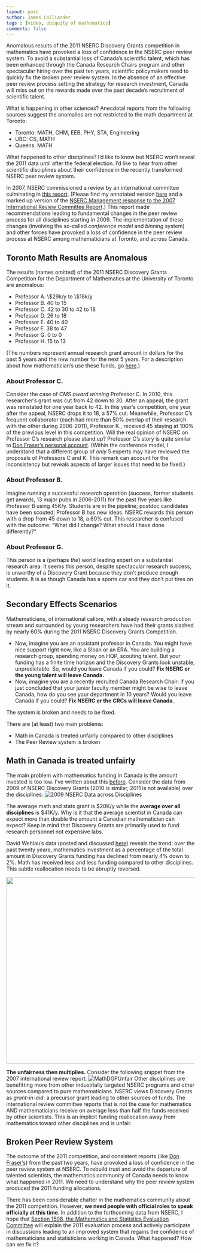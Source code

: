 ```yaml
---
layout: post
author: James Colliander
tags : [video, ubiquity of mathematics]
comments: false
---
```


<!-- -->



Anomalous results of the 2011 NSERC Discovery Grants competition in mathematics have provoked a loss of confidence in the NSERC peer review system. To avoid a substantial loss of Canada’s scientific talent, which has been enhanced through the Canada Research Chairs program and other spectacular hiring over the past ten years, scientific policymakers need to quickly fix the broken peer review system. In the absence of an effective peer review process setting the strategy for research investment, Canada will miss out on the rewards made over the past decade’s recruitment of scientific talent.

What is happening in other sciences? Anecdotal reports from the following sources suggest the anomalies are not restricted to the math department at Toronto:
<ul>
	<li>Toronto: MATH, CHM, EEB, PHY, STA, Engineering</li>
	<li>UBC: CS, MATH</li>
	<li>Queens: MATH</li>
</ul>
What happened to other disciplines? I’d like to know but NSERC won’t reveal the 2011 data until after the federal election. I’d like to hear from other scientific disciplines about their confidence in the recently transformed NSERC peer review system.

In 2007, NSERC commissioned a review by an international committee culminating in <a href="http://www.nserc-crsng.gc.ca/_doc/Reports-Rapports/Consultations/DGinternational_review-rpt_e.pdf">this report</a>. (Please find my annotated version <a href="http://www.math.toronto.edu/colliand/2011_NSERC/DGinternational_review-rpt_e_MarkedUp.pdf">here</a> and a marked up version of the <a href="http://www.math.toronto.edu/colliand/2011_NSERC/ManagementResponsetotheInternationalReviewoftheDiscoveryGrantsProgram_e.pdf">NSERC Management response to the 2007 International Review Committee Report</a>.) This report made recommendations leading to fundamental changes in the peer review process for all disciplines starting in 2009. The implementation of these changes (involving the so-called <em>conference model</em> and <em>binning</em> system) and other forces have provoked a loss of confidence in the peer review process at NSERC among mathematicians at Toronto, and across Canada.
<h2 id="torontomathresultsareanomalous">Toronto Math Results are Anomalous</h2>
The results (names omitted) of the 2011 NSERC Discovery Grants Competition for the Department of Mathematics at the University of Toronto are anomalous:
<ul>
	<li>Professor A. \$29k/y to \$18k/y</li>
	<li>Professor B. 40 to 15</li>
	<li>Professor C. 42 to 30 to 42 to 18</li>
	<li>Professor D. 26 to 18</li>
	<li>Professor E. 40 to 40</li>
	<li>Professor F. 38 to 47</li>
	<li>Professor G. 0 to 0</li>
	<li>Professor H. 15 to 13</li>
</ul>
(The numbers represent annual research grant amount in dollars for the past 5 years and the new number for the next 5 years. For a description about how mathematician’s use these funds, go <a href="http://blog.math.toronto.edu/colliand/2011/03/09/147/">here</a>.)
<h3 id="aboutprofessorc.">About Professor C.</h3>
Consider the case of <em>CMS award winning</em> Professor C. In 2010, this researcher’s grant was cut from 42 down to 30. After an appeal, the grant was reinstated for one year back to 42. In this year’s competition, one year after the appeal, NSERC drops it to 18, a 57% cut. Meanwhile, Professor C’s frequent collaborator (each had more than 50% overlap of their research with the other during 2006-2011), Professor K., received 45 staying at 100% of the previous level in this competition. Will the real opinion of NSERC on Professor C’s research please stand up? Professor C’s story is quite similar to <a href="http://ghoussoub.wordpress.com/2011/02/25/nserc-a-senior-scientist-speaks-out/">Don Fraser’s personal account</a>. (Within the conference model, I understand that a different group of <em>only</em> 5 experts may have reviewed the proposals of Professors C and K. This remark can account for the inconsistency but reveals aspects of larger issues that need to be fixed.)
<h3 id="aboutprofessorb.">About Professor B.</h3>
Imagine running a successful research operation (success, former students get awards, 13 major pubs in 2006-2011) for the past five years like Professor B using 45K/y. Students are in the pipeline; postdoc candidates have been scouted; Professor B has new ideas. NSERC rewards this person with a drop from 45 down to 18, a 60% cut. This researcher is confused with the outcome: “What did I change? What should I have done differently?”
<h3 id="aboutprofessorg.">About Professor G.</h3>
This person is a (perhaps <em>the</em>) world leading expert on a substantial research area. It seems this person, despite spectacular research success, is unworthy of a Discovery Grant because they don’t produce enough students. It is as though Canada has a sports car and they don’t put tires on it.
<h2 id="secondaryeffectsscenarios">Secondary Effects Scenarios</h2>
Mathematicians, of international calibre, with a steady research production stream and surrounded by young researchers have had their grants slashed by nearly 60% during the 2011 NSERC Discovery Grants Competition.
<ul>
	<li>Now, imagine you are an assistant professor in Canada. You might have nice support right now, like a Sloan or an ERA. You are building a research group, spending money on HQP, scouting talent. But your funding has a finite time horizon and the Discovery Grants look unstable, unpredictable. So, would you leave Canada if you could? <strong>Fix NSERC or the young talent will leave Canada.</strong></li>
	<li>Now, imagine you are a recently recruited Canada Research Chair: if you just concluded that your junior faculty member might be wise to leave Canada, how do you see your department in 10 years? Would you leave Canada if you could? <strong>Fix NSERC or the CRCs will leave Canada.</strong></li>
</ul>
The system is broken and needs to be fixed.

There are (at least) two main problems:
<ul>
	<li>Math in Canada is treated unfairly compared to other disciplines</li>
	<li>The Peer Review system is broken</li>
</ul>
<h2 id="mathincanadaistreatedunfairly">Math in Canada is treated unfairly</h2>
The main problem with mathematics funding in Canada is the amount invested is too low. I’ve written about this <a href="http://blog.math.toronto.edu/colliand/2011/03/09/147/">before</a>. Consider the data from 2009 of NSERC Discovery Grants (2010 is similar, 2011 is not available) over the disciplines:

<img src="http://www.math.toronto.edu/colliand/images/DiscoveryGrantResults2009.png" alt="2009 NSERC Data across Disciplines" />

The average math and stats grant is $20K/y while the <strong>average over all disciplines</strong> is $41K/y. Why is it that the average scientist in Canada can expect more than double the amount a Canadian mathematician can expect? Keep in mind that Discovery Grants are primarily used to fund research personnel not expensive labs.

David Wehlau’s data (posted and discussed <a href="http://www.nserc-crsng.gc.ca/NSERC-CRSNG/Committees-Comites/MathematicStatistics-MathematiqueStatistique_eng.asp">here</a>) reveals the trend: over the past twenty years, mathematics investment as a percentage of the total amount in Discovery Grants funding has declined from nearly 4% down to 2%. Math has received less and less funding compared to other disciplines. This subtle reallocation needs to be abruptly reversed.

<a href="http://www.math.toronto.edu/colliand/2011_NSERC/discoverygrantfundinghistory-1992-2010.png"></a><a href="http://blog.math.toronto.edu/colliand/files/2011/04/discoverygrantfundinghistory-1992-20101.png"><img class="alignnone size-large wp-image-297" src="http://blog.math.toronto.edu/colliand/files/2011/04/discoverygrantfundinghistory-1992-20101-1024x621.png" alt="" width="819" height="497" /></a>

<strong>The unfairness then multiplies.</strong> Consider the following snippet from the 2007 international review report:
<img src="http://www.math.toronto.edu/colliand/2011_NSERC/MathOnlyGetsDGP.png" alt="MathDGPUnfair" /> Other disciplines are benefitting more from other industrially targeted NSERC programs and other sources compared to pure mathematicians. NSERC views Discovery Grants as <em>grant-in-aid</em>: a precursor grant leading to other sources of funds. The international review committee reports that is not the case for mathematics AND mathematicians receive on average less than half the funds received by other scientists. This is an implicit funding reallocation away from mathematics toward other disciplines and is unfair.
<h2 id="brokenpeerreviewsystem">Broken Peer Review System</h2>
The outcome of the 2011 competition, and consistent reports (like <a href="http://ghoussoub.wordpress.com/2011/02/25/nserc-a-senior-scientist-speaks-out/">Don Fraser’s</a>) from the past two years, have provoked a loss of confidence in the peer review system at NSERC. To rebuild trust and avoid the departure of talented scientists, the mathematics community of Canada needs to know what happened in 2011. We need to understand why the peer review system produced the 2011 funding allocations.

There has been considerable chatter in the mathematics community about the 2011 competition. However, <strong>we need people with official roles to speak officially at this time</strong>. In addition to the forthcoming data from NSERC, I hope that <a href="http://www.nserc-crsng.gc.ca/NSERC-CRSNG/Committees-Comites/MathematicStatistics-MathematiqueStatistique_eng.asp">Section 1508, the Mathematics and Statistics Evaluation Committee</a> will explain the 2011 evaluation process and actively participate in discussions leading to an improved system that regains the confidence of mathematicians and statisticians working in Canada. What happened? How can we fix it?

&nbsp;